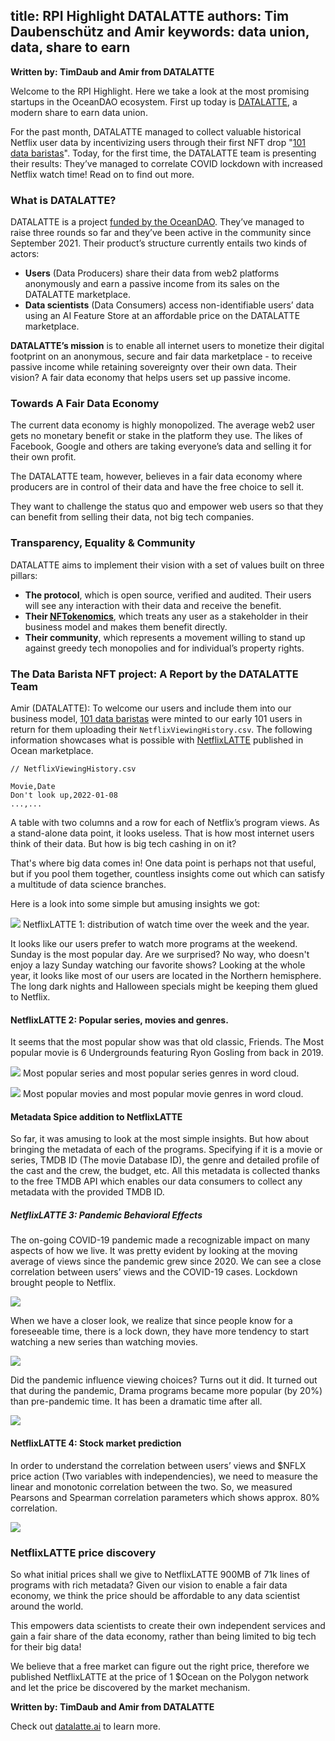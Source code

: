 title: RPI Highlight DATALATTE
authors: Tim Daubenschütz and Amir
keywords: data union, data, share to earn
---

**Written by: TimDaub and Amir from DATALATTE**

Welcome to the RPI Highlight. Here we take a look at the most promising
startups in the OceanDAO ecosystem. First up today is
[DATALATTE](https://datalatte.ai/), a modern share to earn data union.

For the past month, DATALATTE managed to collect valuable historical Netflix
user data by incentivizing users through their first NFT drop "[101 data
baristas](https://opensea.io/collection/101-data-baristas)". Today, for the
first time, the DATALATTE team is presenting their results: They’ve managed to
correlate COVID lockdown with increased Netflix watch time! Read on to find out
more.

### What is DATALATTE?

DATALATTE is a project [funded by the
OceanDAO](https://oceanpearl.io/projects/58ceb0FD79-datalatte). They’ve managed
to raise three rounds so far and they’ve been active in the community since
September 2021.  Their product’s structure currently entails two kinds of
actors:

- **Users** (Data Producers) share their data from web2 platforms anonymously
and earn a passive income from its sales on the DATALATTE marketplace. 
- **Data scientists** (Data Consumers) access non-identifiable users’ data
using an AI Feature Store at an affordable price on the DATALATTE marketplace.

**DATALATTE’s mission** is to enable all internet users to monetize their
digital footprint on an anonymous, secure and fair data marketplace - to
receive passive income while retaining sovereignty over their own data. Their
vision? A fair data economy that helps users set up passive income.

### Towards A Fair Data Economy

The current data economy is highly monopolized. The average web2 user gets no
monetary benefit or stake in the platform they use. The likes of Facebook,
Google and others are taking everyone’s data and selling it for their own
profit. 

The DATALATTE team, however, believes in a fair data economy where producers
are in control of their data and have the free choice to sell it. 

They want to challenge the status quo and empower web users so that they can
benefit from selling their data, not big tech companies.

### Transparency, Equality & Community

DATALATTE aims to implement their vision with a set of values built on three
pillars:
- **The protocol**, which is open source, verified and audited. Their users
will see any interaction with their data and receive the benefit.
- **Their
[NFTokenomics](https://medium.com/@datalatte/nftokenomics-lightpaper-64b2d91a867a)**,
which treats any user as a stakeholder in their business model and makes them
benefit directly.
- **Their community**, which represents a movement willing to stand up against
greedy tech monopolies and for individual’s property rights.

### The Data Barista NFT project: A Report by the DATALATTE Team

Amir (DATALATTE): To welcome our users and include them into our business
model, [101 data baristas](https://opensea.io/collection/101-data-baristas)
were minted to our early 101 users in return for them uploading their
`NetflixViewingHistory.csv`. The following information showcases what is
possible with
[NetflixLATTE](https://market.oceanprotocol.com/asset/did:op:F9Ce83559BB0eC94330fA98bE0F952111f45678f)
published in Ocean marketplace.

```
// NetflixViewingHistory.csv

Movie,Date
Don't look up,2022-01-08
...,...
```

A table with two columns and a row for each of Netflix’s program views. As a
stand-alone data point, it looks useless. That is how most internet users think
of their data. But how is big tech cashing in on it?

That's where big data comes in! One data point is perhaps not that useful, but
if you pool them together, countless insights come out which can satisfy a
multitude of data science branches.

Here is a look into some simple but amusing insights we got:

![](/dl1.png)
NetflixLATTE 1: distribution of watch time over the week and the year.


It looks like our users prefer to watch more programs at the weekend. Sunday is
the most popular day. Are we surprised? No way, who doesn't enjoy a lazy Sunday
watching our favorite shows? Looking at the whole year, it looks like most of
our users are located in the Northern hemisphere. The long dark nights and
Halloween specials might be keeping them glued to Netflix.

#### NetflixLATTE 2: Popular series, movies and genres.

It seems that the most popular show was that old classic, Friends. The Most
popular movie is 6 Undergrounds featuring Ryon Gosling from back in 2019.

![](/dl2.png)
Most popular series and most popular series genres in word cloud.

![](/dl3.png)
Most popular movies and most popular movie genres in word cloud.

#### Metadata Spice addition to NetflixLATTE

So far, it was amusing to look at the most simple insights. But how about
bringing the metadata of each of the programs. Specifying if it is a movie or
series, TMDB ID (The movie Database ID), the genre and detailed profile of the
cast and the crew, the budget, etc. All this metadata is collected thanks to
the free TMDB API which enables our data consumers to collect any metadata with
the provided TMDB ID.

##### NetflixLATTE 3: Pandemic Behavioral Effects

The on-going COVID-19 pandemic made a recognizable impact on many aspects of
how we live. It was pretty evident by looking at the moving average of views
since the pandemic grew since 2020. We can see a close correlation between
users’ views and the COVID-19 cases. Lockdown brought people to Netflix.

![](/dl4.png)

When we have a closer look, we realize that since people know for a foreseeable
time, there is a lock down, they have more tendency to start watching a new
series than watching movies.

![](/dl5.png)

Did the pandemic influence viewing choices? Turns out it did. It turned out
that during the pandemic, Drama programs became more popular (by 20%) than
pre-pandemic time. It has been a dramatic time after all.

![](/dl6.png)

#### NetflixLATTE 4: Stock market prediction

In order to understand the correlation between users’ views and $NFLX price
action (Two variables with independencies), we need to measure the linear and
monotonic correlation between the two. So, we measured Pearsons and Spearman
correlation parameters which shows approx. 80% correlation.

![](/dl7.png)

### NetflixLATTE price discovery

So what initial prices shall we give to NetflixLATTE 900MB of 71k lines of
programs with rich metadata? Given our vision to enable a fair data economy, we
think the price should be affordable to any data scientist around the world.

This empowers data scientists to create their own independent services and gain
a fair share of the data economy, rather than being limited to big tech for
their big data! 

We believe that a free market can figure out the right price, therefore we
published NetflixLATTE at the price of 1 $Ocean on the Polygon network and let
the price be discovered by the market mechanism.

**Written by: TimDaub and Amir from DATALATTE**

Check out [datalatte.ai](https://datalatte.ai/) to learn more.

